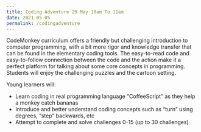 ```yaml
---
title: Coding Adventure 29 May 10am To 11am
date: 2021-05-05
permalink: /codingadventure
---
```




CodeMonkey curriculum offers a friendly but challenging introduction to computer programming, with a bit more rigor and knowledge transfer that can be found in the elementary coding tools. The easy-to-read code and easy-to-follow connection between the code and the action make it a perfect platform for talking about some core concepts in programming. Students will enjoy the challenging puzzles and the cartoon setting.

Young learners will:
*  Learn coding in real programming language “CoffeeScript” as they help a monkey catch bananas
*  Introduce and better understand coding concepts such as “turn” using degrees, “step” backwards, etc
*  Attempt to complete and solve  challenges 0-15 (up to 30 challenges)